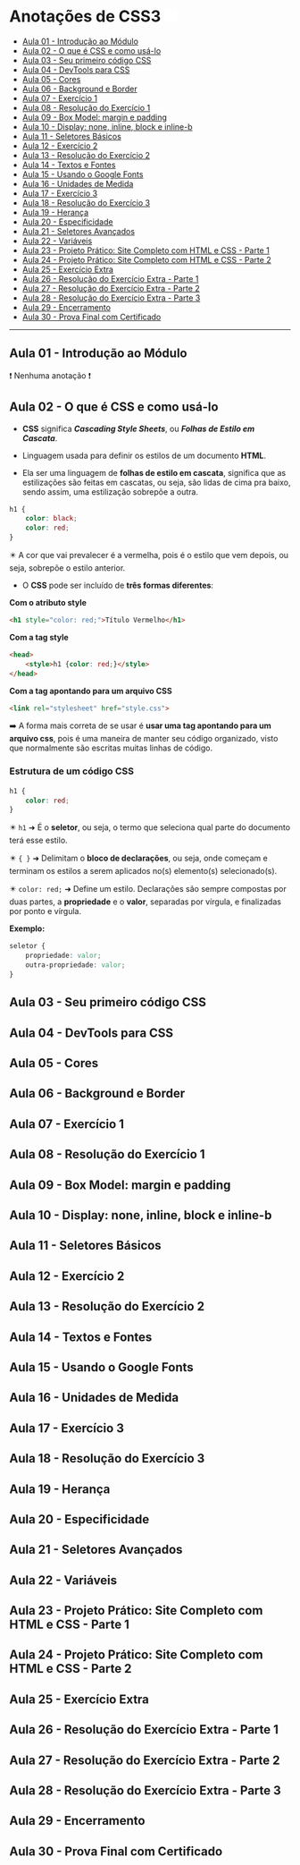 # Anotações de CSS3 ![css logo](./media/logo-css3.png) 
 
- [Aula 01 - Introdução ao Módulo](#aula-01---introdução-ao-módulo)
- [Aula 02 - O que é CSS e como usá-lo](#aula-02---o-que-é-css-e-como-usá-lo)
- [Aula 03 - Seu primeiro código CSS](#aula-03---seu-primeiro-código-css)
- [Aula 04 - DevTools para CSS](#aula-04---devtools-para-css)
- [Aula 05 - Cores](#aula-05---cores)
- [Aula 06 - Background e Border](#aula-06---background-e-border)
- [Aula 07 - Exercício 1](#aula-07---exercício-1)
- [Aula 08 - Resolução do Exercício 1](#aula-08---resolução-do-exercício-1)
- [Aula 09 - Box Model: margin e padding](#aula-09---box-model-margin-e-padding)
- [Aula 10 - Display: none, inline, block e inline-b](#aula-10---display-none-inline-block-e-inline-b)
- [Aula 11 - Seletores Básicos](#aula-11---seletores-básicos)
- [Aula 12 - Exercício 2](#aula-12---exercício-2)
- [Aula 13 - Resolução do Exercício 2](#aula-13---resolução-do-exercício-2)
- [Aula 14 - Textos e Fontes](#aula-14---textos-e-fontes)
- [Aula 15 - Usando o Google Fonts](#aula-15---usando-o-google-fonts)
- [Aula 16 - Unidades de Medida](#aula-16---unidades-de-medida)
- [Aula 17 - Exercício 3](#aula-17---exercício-3)
- [Aula 18 - Resolução do Exercício 3](#aula-18---resolução-do-exercício-3)
- [Aula 19 - Herança](#aula-19---herança)
- [Aula 20 - Especificidade](#aula-20---especificidade)
- [Aula 21 - Seletores Avançados](#aula-21---seletores-avançados)
- [Aula 22 - Variáveis](#aula-22---variáveis)
- [Aula 23 - Projeto Prático: Site Completo com HTML e CSS - Parte 1](#aula-23---projeto-prático-site-completo-com-html-e-css---parte-1)
- [Aula 24 - Projeto Prático: Site Completo com HTML e CSS - Parte 2](#aula-24---projeto-prático-site-completo-com-html-e-css---parte-2)
- [Aula 25 - Exercício Extra](#aula-25---exercício-extra)
- [Aula 26 - Resolução do Exercício Extra - Parte 1](#aula-26---resolução-do-exercício-extra---parte-1)
- [Aula 27 - Resolução do Exercício Extra - Parte 2](#aula-27---resolução-do-exercício-extra---parte-2)
- [Aula 28 - Resolução do Exercício Extra - Parte 3](#aula-28---resolução-do-exercício-extra---parte-3)
- [Aula 29 - Encerramento](#aula-29---encerramento)
- [Aula 30 - Prova Final com Certificado](#aula-30---prova-final-com-certificado)

----

## Aula 01 - Introdução ao Módulo

❗ Nenhuma anotação ❗

## Aula 02 - O que é CSS e como usá-lo

* **CSS** significa ***Cascading Style Sheets***, ou ***Folhas de Estilo em Cascata***.

* Linguagem usada para definir os estilos de um documento **HTML**.

* Ela ser uma linguagem de **folhas de estilo em cascata**, significa que as estilizações são feitas em cascatas, ou seja, são lidas de cima pra baixo, sendo assim, uma estilização sobrepõe a outra.

```css
h1 {
    color: black;
    color: red;
}
```

✴️ A cor que vai prevalecer é a vermelha, pois é o estilo que vem depois, ou seja, sobrepõe o estilo anterior.

* O **CSS** pode ser incluído de **três formas diferentes**:


**Com o atributo style**
```html
<h1 style="color: red;">Título Vermelho</h1>
```

**Com a tag style**

```html
<head>
    <style>h1 {color: red;}</style>
</head>
```

**Com a tag apontando para um arquivo CSS**

```html
<link rel="stylesheet" href="style.css">
```

➡️ A forma mais correta de se usar é **usar uma tag apontando para um arquivo css**, pois é uma maneira de manter seu código organizado, visto que normalmente são escritas muitas linhas de código.

### Estrutura de um código CSS

```css
h1 {
    color: red;
}
```

✴️ `h1` ➜ É o **seletor**, ou seja, o termo que seleciona qual parte do documento terá esse estilo.

✴️ `{ }` ➜ Delimitam o **bloco de declarações**, ou seja, onde começam e terminam os estilos a serem aplicados no(s) elemento(s) selecionado(s).

✴️ `color: red;` ➜ Define um estilo. Declarações são sempre compostas por duas partes, a **propriedade** e o **valor**, separadas por vírgula, e finalizadas por ponto e vírgula.

**Exemplo:**

```css
seletor {
    propriedade: valor;
    outra-propriedade: valor;
}
```

## Aula 03 - Seu primeiro código CSS



## Aula 04 - DevTools para CSS



## Aula 05 - Cores



## Aula 06 - Background e Border



## Aula 07 - Exercício 1



## Aula 08 - Resolução do Exercício 1



## Aula 09 - Box Model: margin e padding



## Aula 10 - Display: none, inline, block e inline-b



## Aula 11 - Seletores Básicos



## Aula 12 - Exercício 2 



## Aula 13 - Resolução do Exercício 2



## Aula 14 - Textos e Fontes



## Aula 15 - Usando o Google Fonts



## Aula 16 - Unidades de Medida



## Aula 17 - Exercício 3



## Aula 18 - Resolução do Exercício 3



## Aula 19 - Herança



## Aula 20 - Especificidade



## Aula 21 - Seletores Avançados



## Aula 22 - Variáveis



## Aula 23 - Projeto Prático: Site Completo com HTML e CSS - Parte 1



## Aula 24 - Projeto Prático: Site Completo com HTML e CSS - Parte 2



## Aula 25 - Exercício Extra



## Aula 26 - Resolução do Exercício Extra - Parte 1



## Aula 27 - Resolução do Exercício Extra - Parte 2



## Aula 28 - Resolução do Exercício Extra - Parte 3



## Aula 29 - Encerramento



## Aula 30 - Prova Final com Certificado